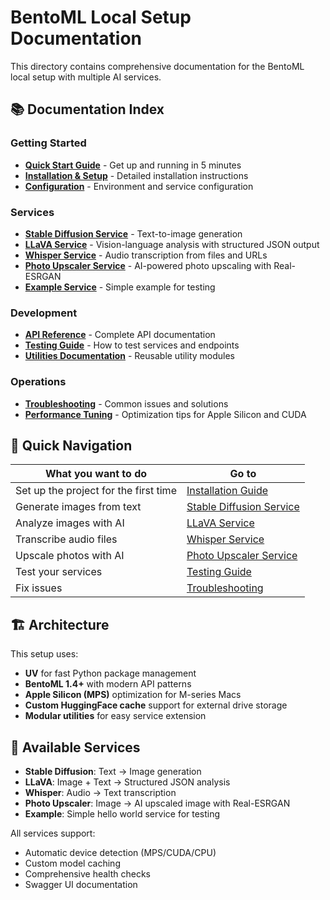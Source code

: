 # BentoML Local Setup Documentation

This directory contains comprehensive documentation for the BentoML local setup with multiple AI services.

## 📚 Documentation Index

### Getting Started
- **[Quick Start Guide](quick-start.md)** - Get up and running in 5 minutes
- **[Installation & Setup](installation.md)** - Detailed installation instructions
- **[Configuration](configuration.md)** - Environment and service configuration

### Services
- **[Stable Diffusion Service](services/stable-diffusion.md)** - Text-to-image generation
- **[LLaVA Service](services/llava-service.md)** - Vision-language analysis with structured JSON output
- **[Whisper Service](services/whisper-service.md)** - Audio transcription from files and URLs
- **[Photo Upscaler Service](services/photo-upscaler.md)** - AI-powered photo upscaling with Real-ESRGAN
- **[Example Service](services/example-service.md)** - Simple example for testing

### Development
- **[API Reference](api-reference.md)** - Complete API documentation
- **[Testing Guide](testing.md)** - How to test services and endpoints
- **[Utilities Documentation](utilities.md)** - Reusable utility modules

### Operations
- **[Troubleshooting](troubleshooting.md)** - Common issues and solutions
- **[Performance Tuning](performance.md)** - Optimization tips for Apple Silicon and CUDA

## 🚀 Quick Navigation

| What you want to do | Go to |
|---------------------|-------|
| Set up the project for the first time | [Installation Guide](installation.md) |
| Generate images from text | [Stable Diffusion Service](services/stable-diffusion.md) |
| Analyze images with AI | [LLaVA Service](services/llava-service.md) |
| Transcribe audio files | [Whisper Service](services/whisper-service.md) |
| Upscale photos with AI | [Photo Upscaler Service](services/photo-upscaler.md) |
| Test your services | [Testing Guide](testing.md) |
| Fix issues | [Troubleshooting](troubleshooting.md) |

## 🏗️ Architecture

This setup uses:
- **UV** for fast Python package management
- **BentoML 1.4+** with modern API patterns
- **Apple Silicon (MPS)** optimization for M-series Macs
- **Custom HuggingFace cache** support for external drive storage
- **Modular utilities** for easy service extension

## 🎯 Available Services

- **Stable Diffusion**: Text → Image generation
- **LLaVA**: Image + Text → Structured JSON analysis  
- **Whisper**: Audio → Text transcription
- **Photo Upscaler**: Image → AI upscaled image with Real-ESRGAN
- **Example**: Simple hello world service for testing

All services support:
- Automatic device detection (MPS/CUDA/CPU)
- Custom model caching
- Comprehensive health checks
- Swagger UI documentation